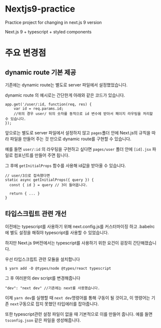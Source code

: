 # Nextjs9-practice
Practice project for changing in next.js 9 version

Next.js 9 + typescript + styled components

# 주요 변경점
## dynamic route 기본 제공

기존에는 dynamic route는 별도로 server 파일에서 설정했었습니다.

dynamic route 의 예시로는 간단한게 아래와 같은 코드가 있습니다.

```
app.get('/user/:id, function(req, res) {
    var id = req.params.id;
    //위의 경우 user/ 뒤의 숫자를 동적으로 id 변수에 받아서 페이지 라우팅을 처리할 수 있습니다.
});
```

앞으로는 별도로 server 파일에서 설정하지 않고 `pages`폴더 안에 Next.js의 규칙을 따라 파일을 만들어 주는 것 만으로 dynamic route를 구현할 수 있습니다.

예를 들면 `user/:id` 의 라우팅을 구현하고 싶다면 `pages/user` 폴더 안에 `[id].jsx` 파일로 컴포넌트를 만들어 주면 됩니다.

그 후에 `getInitialProps` 함수를 사용해 id값을 받아올 수 있습니다.

```
// user/3으로 접속했다면
static async getInitialProps({ query }) {
  const { id } = query // 3이 들어옵니다.

  return { ... }
}
```

## 타입스크립트 관련 개선

이전에는 typescript를 사용하기 위해 next.config.js를 커스터마이징 하고 .babelrc에 별도 설정을 해줘야 typescript를 사용할 수 있었습니다.

하지만 Next.js 9버전에서는 typescript를 사용하기 위한 요건이 굉장히 간단해졌습니다.

우선 타입스크립트 관련 모듈을 설치합니다
```
$ yarn add -D @types/node @types/react typescript
```

그 후 여러분의 dev script를 변경해줍니다
```
"dev": "next dev" //기존에는 next를 사용했습니다.
```

이제 `yarn dev`를 실행할 때 `next dev`명령어를 통해 구동이 될 것이고, 이 명령어는 기존 `next`구동으로 잡지 못했던 타입에러를 잡아줍니다.

또한 typescript관련 설정 파일이 없을 때 기본적으로 이를 만들어 줍니다. 예를 들면 `tsconfig.json` 같은 파일을 생성해줍니다.
